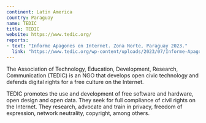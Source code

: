 ```yaml
---
continent: Latin America
country: Paraguay
name: TEDIC
title: TEDIC
website: https://www.tedic.org/
reports: 
- text: "Informe Apagones en Internet. Zona Norte, Paraguay 2023."
  link: "https://www.tedic.org/wp-content/uploads/2023/07/Informe-Apagones-de-Internet-2023.pdf"
---
```


The Association of Technology, Education, Development, Research, Communication (TEDIC) is an NGO that develops open civic technology and defends digital rights for a free culture on the Internet.

TEDIC promotes the use and development of free software and hardware, open design and open data. They seek for full compliance of civil rights on the Internet. They research, advocate and train in privacy, freedom of expression, network neutrality, copyright, among others.
